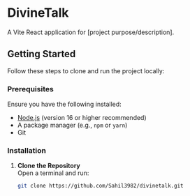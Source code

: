 # DivineTalk

A Vite React application for [project purpose/description]. 

## Getting Started

Follow these steps to clone and run the project locally:

### Prerequisites

Ensure you have the following installed:

- [Node.js](https://nodejs.org/) (version 16 or higher recommended)
- A package manager (e.g., `npm` or `yarn`)
- Git

### Installation

1. **Clone the Repository**  
   Open a terminal and run:  
   ```bash
   git clone https://github.com/Sahil3982/divinetalk.git
